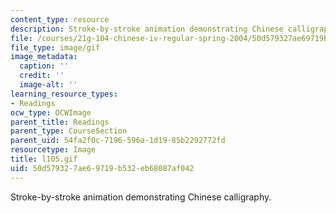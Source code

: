 ```yaml
---
content_type: resource
description: Stroke-by-stroke animation demonstrating Chinese calligraphy.
file: /courses/21g-104-chinese-iv-regular-spring-2004/50d579327ae69719b532eb68087af042_l105.gif
file_type: image/gif
image_metadata:
  caption: ''
  credit: ''
  image-alt: ''
learning_resource_types:
- Readings
ocw_type: OCWImage
parent_title: Readings
parent_type: CourseSection
parent_uid: 54fa2f0c-7196-596a-1d19-85b2292772fd
resourcetype: Image
title: l105.gif
uid: 50d57932-7ae6-9719-b532-eb68087af042
---
```

Stroke-by-stroke animation demonstrating Chinese calligraphy.


